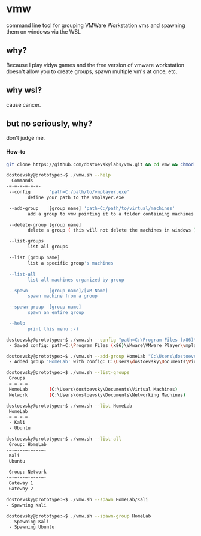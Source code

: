# vmw
command line tool for grouping VMWare Workstation vms and spawning them on windows via the WSL

## why?
Because I play vidya games and the free version of vmware workstation doesn't allow you to create groups, spawn multiple vm's at once, etc.

## why wsl?
cause cancer.

## but no seriously, why?
don't judge me.

#### How-to
```bash
git clone https://github.com/dostoevskylabs/vmw.git && cd vmw && chmod +x vmw.sh
```

```bash
dostoevsky@prototype:~$ ./vmw.sh --help
  Commands
-=-=-=-=-=-=-
 --config       'path=C:/path/to/vmplayer.exe'
        define your path to the vmplayer.exe

 --add-group    [group name] 'path=C:/path/to/virtual/machines'
        add a group to vmw pointing it to a folder containing machines for this group

 --delete-group [group name]
        delete a group ( this will not delete the machines in windows )

 --list-groups
        list all groups

 --list [group name]
        list a specific group's machines

 --list-all
        list all machines organized by group

 --spawn        [group name]/[VM Name]
        spawn machine from a group

 --spawn-group  [group name]
        spawn an entire group

 --help
        print this menu :-)
```

```bash
dostoevsky@prototype:~$ ./vmw.sh --config "path=C:\Program Files (x86)\VMware\VMware Player\vmplayer.exe"
 - Saved config: path=C:\Program Files (x86)\VMware\VMware Player\vmplayer.exe to ~/.vmw/config
```

```bash
dostoevsky@prototype:~$ ./vmw.sh --add-group HomeLab "C:\Users\dostoevsky\Documents\Virtual Machines"
 - Added group 'HomeLab' with config: C:\Users\dostoevsky\Documents\Virtual Machines
```

```bash
dostoevsky@prototype:~$ ./vmw.sh --list-groups
 Groups
-=-=-=-=-
 HomeLab        (C:\Users\dostoevsky\Documents\Virtual Machines)
 Network        (C:\Users\dostoevsky\Documents\Networking Machines)
```

```bash
dostoevsky@prototype:~$ ./vmw.sh --list HomeLab
 HomeLab
-=-=-=-=-
 - Kali
 - Ubuntu
```

```bash
dostoevsky@prototype:~$ ./vmw.sh --list-all
 Group: HomeLab
-=-=-=-=-=-=-=-
 Kali
 Ubuntu

 Group: Network
-=-=-=-=-=-=-=-
 Gateway 1
 Gateway 2
```

```bash
dostoevsky@prototype:~$ ./vmw.sh --spawn HomeLab/Kali
- Spawning Kali
```

```bash
dostoevsky@prototype:~$ ./vmw.sh --spawn-group HomeLab
 - Spawning Kali
 - Spawning Ubuntu
```
